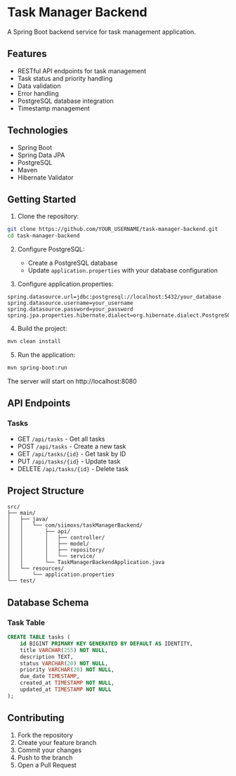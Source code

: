 # Task Manager Backend

A Spring Boot backend service for task management application.

## Features

- RESTful API endpoints for task management
- Task status and priority handling
- Data validation
- Error handling
- PostgreSQL database integration
- Timestamp management

## Technologies

- Spring Boot
- Spring Data JPA
- PostgreSQL
- Maven
- Hibernate Validator

## Getting Started

1. Clone the repository:
```bash
git clone https://github.com/YOUR_USERNAME/task-manager-backend.git
cd task-manager-backend
```

2. Configure PostgreSQL:
   - Create a PostgreSQL database
   - Update `application.properties` with your database configuration

3. Configure application.properties:
```properties
spring.datasource.url=jdbc:postgresql://localhost:5432/your_database
spring.datasource.username=your_username
spring.datasource.password=your_password
spring.jpa.properties.hibernate.dialect=org.hibernate.dialect.PostgreSQLDialect
```

4. Build the project:
```bash
mvn clean install
```

5. Run the application:
```bash
mvn spring-boot:run
```

The server will start on http://localhost:8080

## API Endpoints

### Tasks
- GET `/api/tasks` - Get all tasks
- POST `/api/tasks` - Create a new task
- GET `/api/tasks/{id}` - Get task by ID
- PUT `/api/tasks/{id}` - Update task
- DELETE `/api/tasks/{id}` - Delete task

## Project Structure

```
src/
├── main/
│   ├── java/
│   │   └── com/siimoxs/taskManagerBackend/
│   │       ├── api/
│   │       │   ├── controller/
│   │       │   ├── model/
│   │       │   ├── repository/
│   │       │   └── service/
│   │       └── TaskManagerBackendApplication.java
│   └── resources/
│       └── application.properties
└── test/
```

## Database Schema

### Task Table
```sql
CREATE TABLE tasks (
    id BIGINT PRIMARY KEY GENERATED BY DEFAULT AS IDENTITY,
    title VARCHAR(255) NOT NULL,
    description TEXT,
    status VARCHAR(20) NOT NULL,
    priority VARCHAR(20) NOT NULL,
    due_date TIMESTAMP,
    created_at TIMESTAMP NOT NULL,
    updated_at TIMESTAMP NOT NULL
);
```

## Contributing

1. Fork the repository
2. Create your feature branch
3. Commit your changes
4. Push to the branch
5. Open a Pull Request 